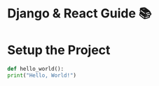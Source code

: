 # Django & React Guide 📚​

# Setup the Project

```python
def hello_world():
print("Hello, World!")
```
